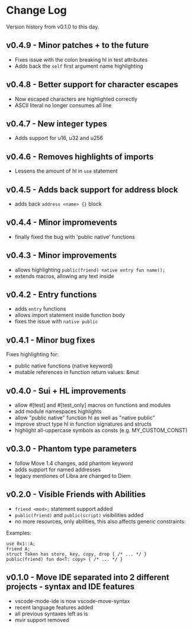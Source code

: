 # Change Log

Version history from v0.1.0 to this day.

## v0.4.9 - Minor patches + to the future

- Fixes issue with the colon breaking hl in test attributes
- Adds back the `self` first argument name highlighting

## v0.4.8 - Better support for character escapes

- Now escaped characters are highlighted correctly
- ASCII literal no longer consumes all line

## v0.4.7 - New integer types

- Adds support for u16, u32 and u256

## v0.4.6 - Removes highlights of imports

- Lessens the amount of hl in `use` statement

## v0.4.5 - Adds back support for address block

- adds back `address <name> {}` block

## v0.4.4 - Minor impromevents

- finally fixed the bug with 'public native' functions

## v0.4.3 - Minor improvements

- allows highlighting `public(friend) native entry fun name();`
- extends macros, allowing any text inside

## v0.4.2 - Entry functions

- adds `entry` functions
- allows import statement inside function body
- fixes the issue with `native public`

## v0.4.1 - Minor bug fixes

Fixes highlighting for:

- public native functions (native keyword)
- mutable references in function return values: &mut

## v0.4.0 - Sui + HL improvements

- allow #[test] and #[test_only] macros on functions and modules
- add module namespaces highlights
- allow "public native" function hl as well as "native public"
- improve struct type hl in function signatures and structs
- highlight all-uppercase symbols as consts (e.g. MY_CUSTOM_CONST)

## v0.3.0 - Phantom type parameters

- follow Move 1.4 changes, add phantom keyword
- adds support for named addresses
- legacy mentiones of Libra are changed to Diem

## v0.2.0 - Visible Friends with Abilities

- `friend <mod>;` statement support added
- `public(friend)` and `public(script)` visibilities added
- no more resources, only abilities, this also affects generic constraints:

Examples:
```
use 0x1::A;
friend A;
struct Token has store, key, copy, drop { /* ... */ }
public(friend) fun do<T: copy> { /* ... */ }
```

## v0.1.0 - Move IDE separated into 2 different projects - syntax and IDE features

- vscode-mode-ide is now vscode-move-syntax
- recent language features added
- all previous syntaxes left as is
- mvir support removed
